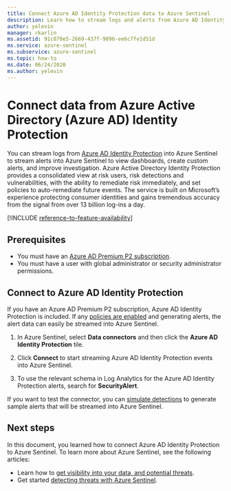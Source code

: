 ```yaml
---
title: Connect Azure AD Identity Protection data to Azure Sentinel
description: Learn how to stream logs and alerts from Azure AD Identity Protection into Azure Sentinel to view dashboards, create custom alerts, and improve investigation.
author: yelevin
manager: rkarlin
ms.assetid: 91c870e5-2669-437f-9896-ee6c7fe1d51d
ms.service: azure-sentinel
ms.subservice: azure-sentinel
ms.topic: how-to
ms.date: 06/24/2020
ms.author: yelevin
---
```

# Connect data from Azure Active Directory (Azure AD) Identity Protection

You can stream logs from [Azure AD Identity Protection](../active-directory/identity-protection/overview-identity-protection.md) into Azure Sentinel to stream alerts into Azure Sentinel to view dashboards, create custom alerts, and improve investigation. Azure Active Directory Identity Protection provides a consolidated view at risk users, risk detections and vulnerabilities, with the ability to remediate risk immediately, and set policies to auto-remediate future events. The service is built on Microsoft’s experience protecting consumer identities and gains tremendous accuracy from the signal from over 13 billion log-ins a day.

[!INCLUDE [reference-to-feature-availability](includes/reference-to-feature-availability.md)]

## Prerequisites

- You must have an [Azure AD Premium P2 subscription](https://azure.microsoft.com/pricing/details/active-directory/).
- You must have a user with global administrator or security administrator permissions.

## Connect to Azure AD Identity Protection

If you have an Azure AD Premium P2 subscription, Azure AD Identity Protection is included. If any [policies are enabled](../active-directory/identity-protection/howto-identity-protection-configure-risk-policies.md) and generating alerts, the alert data can easily be streamed into Azure Sentinel.

1. In Azure Sentinel, select **Data connectors** and then click the **Azure AD Identity Protection** tile.

1. Click **Connect** to start streaming Azure AD Identity Protection events into Azure Sentinel.

1. To use the relevant schema in Log Analytics for the Azure AD Identity Protection alerts, search for **SecurityAlert**.

If you want to test the connector, you can [simulate detections](../active-directory/identity-protection/howto-identity-protection-simulate-risk.md) to generate sample alerts that will be streamed into Azure Sentinel.

## Next steps

In this document, you learned how to connect Azure AD Identity Protection to Azure Sentinel. To learn more about Azure Sentinel, see the following articles:
- Learn how to [get visibility into your data, and potential threats](get-visibility.md).
- Get started [detecting threats with Azure Sentinel](detect-threats-built-in.md).
